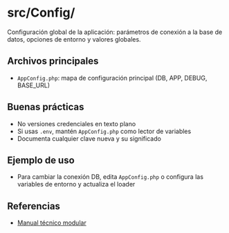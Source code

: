 
# src/Config/

Configuración global de la aplicación: parámetros de conexión a la base de datos, opciones de entorno y valores globales.

## Archivos principales

- `AppConfig.php`: mapa de configuración principal (DB, APP, DEBUG, BASE_URL)

## Buenas prácticas

- No versiones credenciales en texto plano
- Si usas `.env`, mantén `AppConfig.php` como lector de variables
- Documenta cualquier clave nueva y su significado

## Ejemplo de uso

- Para cambiar la conexión DB, edita `AppConfig.php` o configura las variables de entorno y actualiza el loader

## Referencias

- [Manual técnico modular](../../docs/INDEX.md)
